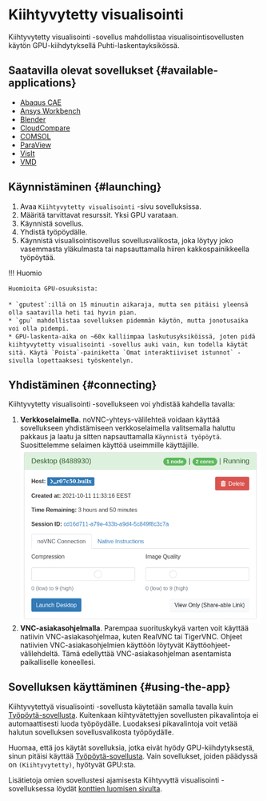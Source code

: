 
# Kiihtyvytetty visualisointi
Kiihtyvytetty visualisointi -sovellus mahdollistaa visualisointisovellusten käytön GPU-kiihdytyksellä Puhti-laskentayksikössä.

## Saatavilla olevat sovellukset {#available-applications}
* [Abaqus CAE](../../apps/abaqus.md)
* [Ansys Workbench](../../apps/ansys.md)
* [Blender](../../apps/blender.md)
* [CloudCompare](../../apps/cloudcompare.md)
* [COMSOL](../../apps/comsol.md)
* [ParaView](../../apps/paraview.md)
* [VisIt](../../apps/visit.md)
* [VMD](../../apps/vmd.md)

## Käynnistäminen {#launching}
1. Avaa `Kiihtyvytetty visualisointi` -sivu sovelluksissa.
2. Määritä tarvittavat resurssit. Yksi GPU varataan.
3. Käynnistä sovellus.
4. Yhdistä työpöydälle.
5. Käynnistä visualisointisovellus sovellusvalikosta, joka löytyy joko vasemmasta yläkulmasta tai napsauttamalla hiiren kakkospainikkeella työpöytää.

!!! Huomio

    Huomioita GPU-osuuksista:

    * `gputest`:illä on 15 minuutin aikaraja, mutta sen pitäisi yleensä olla saatavilla heti tai hyvin pian.
    * `gpu` mahdollistaa sovelluksen pidemmän käytön, mutta jonotusaika voi olla pidempi.
    * GPU-laskenta-aika on ~60x kalliimpaa laskutusyksiköissä, joten pidä kiihtyvytetty visualisointi -sovellus auki vain, kun todella käytät sitä. Käytä `Poista`-painiketta `Omat interaktiiviset istunnot` -sivulla lopettaaksesi työskentelyn.

## Yhdistäminen {#connecting}
Kiihtyvytetty visualisointi -sovellukseen voi yhdistää kahdella tavalla:

1. **Verkkoselaimella**.
noVNC-yhteys-välilehteä voidaan käyttää sovellukseen yhdistämiseen verkkoselaimella valitsemalla haluttu pakkaus ja laatu ja sitten napsauttamalla `Käynnistä työpöytä`.
Suosittelemme selaimen käyttöä useimmille käyttäjille.
![](../../img/ood-vnc-connect.png)
2. **VNC-asiakasohjelmalla**.
Parempaa suorituskykyä varten voit käyttää natiivin VNC-asiakasohjelmaa, kuten RealVNC tai TigerVNC.
Ohjeet natiivien VNC-asiakasohjelmien käyttöön löytyvät Käyttöohjeet-välilehdeltä.
Tämä edellyttää VNC-asiakasohjelman asentamista paikalliselle koneellesi.

## Sovelluksen käyttäminen {#using-the-app}

Kiihtyvytettyä visualisointi -sovellusta käytetään samalla tavalla kuin [Työpöytä-sovellusta](desktop.md). Kuitenkaan kiihtyvätettyjen sovellusten pikavalintoja ei automaattisesti luoda työpöydälle. Luodaksesi pikavalintoja voit vetää halutun sovelluksen sovellusvalikosta työpöydälle.

Huomaa, että jos käytät sovelluksia, jotka eivät hyödy GPU-kiihdytyksestä, sinun pitäisi käyttää [Työpöytä-sovellusta](desktop.md). Vain sovellukset, joiden päädyssä on `(Kiihtyvytetty)`, hyötyvät GPU:sta.

Lisätietoja omien sovellustesi ajamisesta Kiihtyvyttä visualisointi -sovelluksessa löydät [konttien luomisen sivulta](../containers/creating.md#using-gpu-from-containers-in-interactive-sessions-in-puhti).
